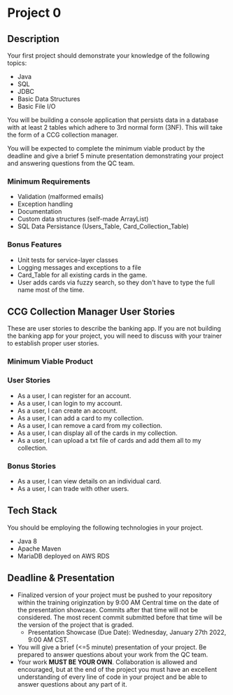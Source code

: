 # Project 0

## Description

Your first project should demonstrate your knowledge of the following topics: 
 - Java
 - SQL
 - JDBC
 - Basic Data Structures
 - Basic File I/O

You will be building a console application that persists data in a database with at least 2 tables which adhere to 3rd normal form (3NF). This will take the form of a CCG collection manager.
  
You will be expected to complete the minimum viable product by the deadline and give a brief 5 minute presentation demonstrating your project and answering questions from the QC team.


### Minimum Requirements
- Validation (malformed emails)
- Exception handling
- Documentation
- Custom data structures (self-made ArrayList)
- SQL Data Persistance (Users_Table, Card_Collection_Table)

### Bonus Features
- Unit tests for service-layer classes
- Logging messages and exceptions to a file
- Card_Table for all existing cards in the game.
- User adds cards via fuzzy search, so they don't have to type the full name most of the time.


## CCG Collection Manager User Stories
These are user stories to describe the banking app. If you are not building the banking app for your project, you will need to discuss with your trainer to establish proper user stories.

### Minimum Viable Product
### User Stories
- As a user, I can register for an account.
- As a user, I can login to my account.
- As a user, I can create an account.
- As a user, I can add a card to my collection.
- As a user, I can remove a card from my collection.
- As a user, I can display all of the cards in my collection.
- As a user, I can upload a txt file of cards and add them all to my collection.

### Bonus Stories
- As a user, I can view details on an individual card.
- As a user, I can trade with other users.


## Tech Stack
You should be employing the following technologies in your project.
 - Java 8
 - Apache Maven
 - MariaDB deployed on AWS RDS

## Deadline & Presentation
 - Finalized version of your project must be pushed to your repository within the training originzation by 9:00 AM Central time on the date of the presentation showcase. Commits after that time will not be considered. The most recent commit submitted before that time will be the version of the project that is graded.
   - Presentation Showcase (Due Date): Wednesday, January 27th 2022, 9:00 AM CST.
 - You will give a brief (<=5 minute) presentation of your project. Be prepared to answer questions about your work from the QC team.
 - Your work **MUST BE YOUR OWN**. Collaboration is allowed and encouraged, but at the end of the project you must have an excellent understanding of every line of code in your project and be able to answer questions about any part of it.
